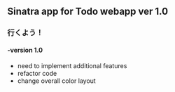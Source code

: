 ## Sinatra app for Todo webapp ver 1.0 ##

### 行くよう！ ###

#### -version 1.0 ###
- need to implement additional features
- refactor code
- change overall color layout
